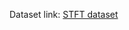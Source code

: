 Dataset link: [STFT dataset](https://fptuniversity-my.sharepoint.com/:u:/g/personal/tienpmde170231_fpt_edu_vn/Edfc7AX7x3pHhdCZWxNO6BQBlyRnjTdDtQqpbsGY2jLmzw?e=1Gk3UE)
